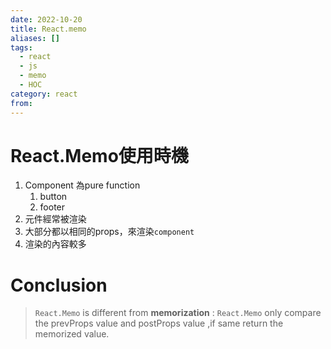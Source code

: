 ```yaml
---
date: 2022-10-20
title: React.memo
aliases: []
tags:
  - react
  - js
  - memo
  - HOC
category: react
from: 
---
```

# React.Memo使用時機
1. Component 為pure function
	1. button
	2. footer
2. 元件經常被渲染
3. 大部分都以相同的props，來渲染`component`
4. 渲染的內容較多

# Conclusion
> `React.Memo` is different from **memorization** : `React.Memo` only compare the prevProps value and postProps value ,if same return the memorized value.